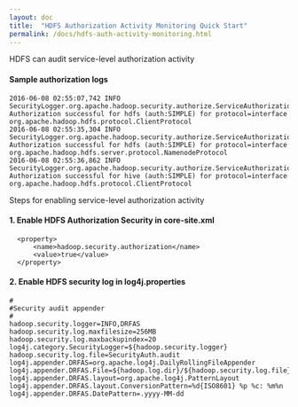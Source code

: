 ```yaml
---
layout: doc
title:  "HDFS Authorization Activity Monitoring Quick Start"
permalink: /docs/hdfs-auth-activity-monitoring.html
---
```


HDFS can audit service-level authorization activity 

#### Sample authorization logs

~~~
2016-06-08 02:55:07,742 INFO SecurityLogger.org.apache.hadoop.security.authorize.ServiceAuthorizationManager: Authorization successful for hdfs (auth:SIMPLE) for protocol=interface org.apache.hadoop.hdfs.protocol.ClientProtocol
2016-06-08 02:55:35,304 INFO SecurityLogger.org.apache.hadoop.security.authorize.ServiceAuthorizationManager: Authorization successful for hdfs (auth:SIMPLE) for protocol=interface org.apache.hadoop.hdfs.server.protocol.NamenodeProtocol
2016-06-08 02:55:36,862 INFO SecurityLogger.org.apache.hadoop.security.authorize.ServiceAuthorizationManager: Authorization successful for hive (auth:SIMPLE) for protocol=interface org.apache.hadoop.hdfs.protocol.ClientProtocol
~~~

Steps for enabling service-level authorization activity

#### 1. Enable HDFS Authorization Security in core-site.xml

~~~
  <property>
      <name>hadoop.security.authorization</name>
      <value>true</value>
  </property>
~~~    

#### 2. Enable HDFS security log in log4j.properties
~~~
#
#Security audit appender
#
hadoop.security.logger=INFO,DRFAS
hadoop.security.log.maxfilesize=256MB
hadoop.security.log.maxbackupindex=20
log4j.category.SecurityLogger=${hadoop.security.logger}
hadoop.security.log.file=SecurityAuth.audit
log4j.appender.DRFAS=org.apache.log4j.DailyRollingFileAppender
log4j.appender.DRFAS.File=${hadoop.log.dir}/${hadoop.security.log.file}
log4j.appender.DRFAS.layout=org.apache.log4j.PatternLayout
log4j.appender.DRFAS.layout.ConversionPattern=%d{ISO8601} %p %c: %m%n
log4j.appender.DRFAS.DatePattern=.yyyy-MM-dd
~~~

